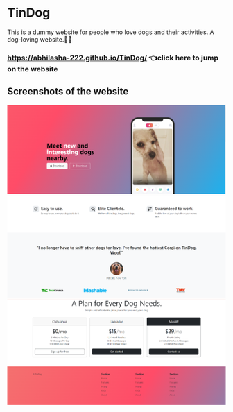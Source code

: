 # TinDog
This is a dummy website for people who love dogs and their activities. A dog-loving website.🐶🐶
### https://abhilasha-222.github.io/TinDog/ 👈click here to jump on the website
## Screenshots of the website
![image 1](https://github.com/Abhilasha-222/TinDog/blob/main/Screenshots%20of%20website/image%201.png)
![image 2](https://github.com/Abhilasha-222/TinDog/blob/main/Screenshots%20of%20website/image%202.png)
![image 3](https://github.com/Abhilasha-222/TinDog/blob/main/Screenshots%20of%20website/image%203.png)
